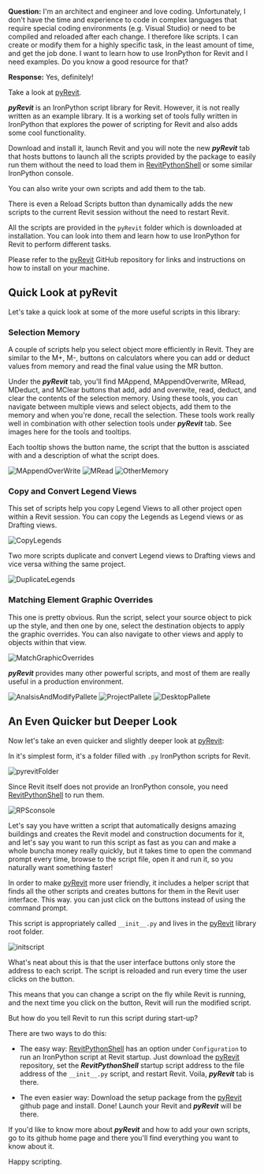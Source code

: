**Question:** I'm an architect and engineer and love coding.
Unfortunately, I don't have the time and experience to code in complex languages that require special coding environments (e.g. Visual Studio) or need to be compiled and reloaded after each change.
I therefore like scripts.
I can create or modify them for a highly specific task, in the least amount of time, and get the job done.
I want to learn how to use IronPython for Revit and I need examples.
Do you know a good resource for that?

**Response:** Yes, definitely!

Take a look at [pyRevit](https://github.com/eirannejad/pyRevit).

***pyRevit*** is an IronPython script library for Revit.
However, it is not really written as an example library.
It is a working set of tools fully written in IronPython that explores the power of scripting for Revit and also adds some cool functionality.

Download and install it, launch Revit and you will note the new ***pyRevit*** tab that hosts buttons to launch all the scripts provided by the package to easily run them without the need to load them in [RevitPythonShell](https://github.com/architecture-building-systems/revitpythonshell) or some similar IronPython console.

You can also write your own scripts and add them to the tab.

There is even a Reload Scripts button than dynamically adds the new scripts to the current Revit session without the need to restart Revit.

All the scripts are provided in the `pyRevit` folder which is downloaded at installation.
You can look into them and learn how to use IronPython for Revit to perform different tasks.

Please refer to the [pyRevit](https://github.com/eirannejad/pyRevit) GitHub repository for links and instructions on how to install on your machine.


## Quick Look at pyRevit

Let's take a quick look at some of the more useful scripts in this library:

### Selection Memory

A couple of scripts help you select object more efficiently in Revit. They are similar to the M+, M-, buttons on calculators where you can add or deduct values from memory and read the final value using the MR button.

Under the ***pyRevit*** tab, you'll find MAppend, MAppendOverwrite, MRead, MDeduct, and MClear buttons that add, add and overwite, read, deduct, and clear the contents of the selection memory. Using these tools, you can navigate between multiple views and select objects, add them to the memory and when you're done, recall the selection. These tools work really well in combination with other selection tools under ***pyRevit*** tab. See images here for the tools and tooltips.

Each tooltip shows the button name, the script that the button is assciated with and a description of what the script does.

![MAppendOverWrite](http://eirannejad.github.io/pyRevit/images/mappendoverwrite.png)
![MRead](http://eirannejad.github.io/pyRevit/images/mread.png)
![OtherMemory](http://eirannejad.github.io/pyRevit/images/othermemory.png)

### Copy and Convert Legend Views

This set of scripts help you copy Legend Views to all other project open within a Revit session.
You can copy the Legends as Legend views or as Drafting views.

![CopyLegends](http://eirannejad.github.io/pyRevit/images/copylegends.png)

Two more scripts duplicate and convert Legend views to Drafting views and vice versa withing the same project.

![DuplicateLegends](http://eirannejad.github.io/pyRevit/images/convertlegends.png)

### Matching Element Graphic Overrides

This one is pretty obvious. Run the script, select your source object to pick up the style, and then one by one, select the destination objects to apply the graphic overrides. You can also navigate to other views and apply to objects within that view.

![MatchGraphicOverrides](http://eirannejad.github.io/pyRevit/images/matchgraphicoverrides.png)

***pyRevit*** provides many other powerful scripts, and most of them are really useful in a production environment.

![AnalsisAndModifyPallete](http://eirannejad.github.io/pyRevit/images/analysisandmodifypallete.png)
![ProjectPallete](http://eirannejad.github.io/pyRevit/images/projectpallete.png)
![DesktopPallete](http://eirannejad.github.io/pyRevit/images/desktoppallete.png)


## An Even Quicker but Deeper Look

Now let's take an even quicker and slightly deeper look at [pyRevit](https://github.com/eirannejad/pyRevit):

In it's simplest form, it's a folder filled with `.py` IronPython scripts for Revit.

![pyrevitFolder](http://eirannejad.github.io/pyRevit/images/pyrevitfolder.png)

Since Revit itself does not provide an IronPython console, you
need [RevitPythonShell](https://github.com/architecture-building-systems/revitpythonshell) to
run them.

![RPSconsole](http://eirannejad.github.io/pyRevit/images/revitpythonshellconsole.png)

Let's say you have written a script that automatically designs amazing buildings and creates the Revit model and construction documents for it, and let's say you want to run this script as fast as you can and make a whole buncha money really quickly, but it takes time to open the command prompt every time, browse to the script file, open it and run it, so you naturally want something faster!

In order to make [pyRevit](https://github.com/eirannejad/pyRevit) more user friendly, it includes a helper script that finds all the other scripts and creates buttons for them in the Revit user interface.
This way. you can just click on the buttons instead of using the command prompt.

This script is appropriately called `__init__.py` and lives in
the [pyRevit](https://github.com/eirannejad/pyRevit) library root folder.

![initscript](http://eirannejad.github.io/pyRevit/images/initscript.png)

What's neat about this is that the user interface buttons only store the address to each script.
The script is reloaded and run every time the user clicks on the button.

This means that you can change a script on the fly while Revit is running, and the next time you click on the button, Revit will run the modified script.

But how do you tell Revit to run this script during start-up?

There are two ways to do this:

- The easy way:
[RevitPythonShell](https://github.com/architecture-building-systems/revitpythonshell) has an option under `Configuration` to run an IronPython script at Revit startup. Just download the [pyRevit](https://github.com/eirannejad/pyRevit) repository, set the ***RevitPythonShell*** startup script address to the file address of the `__init__.py` script, and restart Revit. Voila, ***pyRevit*** tab is there.

- The even easier way:
Download the setup package from the [pyRevit](https://github.com/eirannejad/pyRevit) github page and install. Done! Launch your Revit and ***pyRevit*** will be there.

If you'd like to know more about ***pyRevit*** and how to add your own scripts, go to its github home page and there you'll find everything you want to know about it.

Happy scripting.
